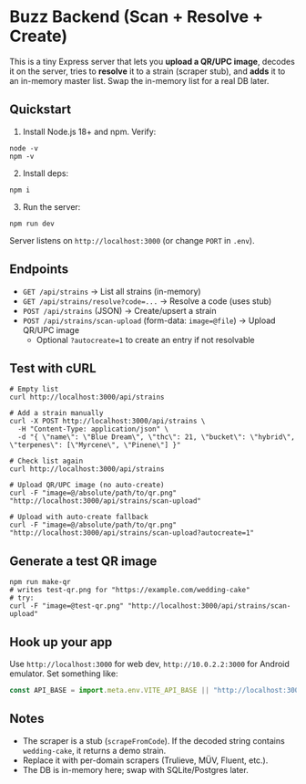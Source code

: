 # Buzz Backend (Scan + Resolve + Create)

This is a tiny Express server that lets you **upload a QR/UPC image**, decodes it on the server, tries to **resolve** it to a strain (scraper stub), and **adds** it to an in-memory master list. Swap the in-memory list for a real DB later.

## Quickstart
1) Install Node.js 18+ and npm. Verify:
```
node -v
npm -v
```

2) Install deps:
```
npm i
```

3) Run the server:
```
npm run dev
```
Server listens on `http://localhost:3000` (or change `PORT` in `.env`).

## Endpoints
- `GET /api/strains` → List all strains (in-memory)
- `GET /api/strains/resolve?code=...` → Resolve a code (uses stub)
- `POST /api/strains` (JSON) → Create/upsert a strain
- `POST /api/strains/scan-upload` (form-data: `image=@file`) → Upload QR/UPC image
  - Optional `?autocreate=1` to create an entry if not resolvable

## Test with cURL
```
# Empty list
curl http://localhost:3000/api/strains

# Add a strain manually
curl -X POST http://localhost:3000/api/strains \
  -H "Content-Type: application/json" \
  -d "{ \"name\": \"Blue Dream\", \"thc\": 21, \"bucket\": \"hybrid\", \"terpenes\": [\"Myrcene\", \"Pinene\"] }"

# Check list again
curl http://localhost:3000/api/strains

# Upload QR/UPC image (no auto-create)
curl -F "image=@/absolute/path/to/qr.png" "http://localhost:3000/api/strains/scan-upload"

# Upload with auto-create fallback
curl -F "image=@/absolute/path/to/qr.png" "http://localhost:3000/api/strains/scan-upload?autocreate=1"
```

## Generate a test QR image
```
npm run make-qr
# writes test-qr.png for "https://example.com/wedding-cake"
# try:
curl -F "image=@test-qr.png" "http://localhost:3000/api/strains/scan-upload"
```

## Hook up your app
Use `http://localhost:3000` for web dev, `http://10.0.2.2:3000` for Android emulator.
Set something like:
```js
const API_BASE = import.meta.env.VITE_API_BASE || "http://localhost:3000";
```

## Notes
- The scraper is a stub (`scrapeFromCode`). If the decoded string contains `wedding-cake`, it returns a demo strain.
- Replace it with per-domain scrapers (Trulieve, MÜV, Fluent, etc.).
- The DB is in-memory here; swap with SQLite/Postgres later.
